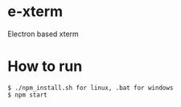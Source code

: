 # e-xterm
Electron based xterm


# How to run

```
$ ./npm_install.sh for linux, .bat for windows
$ npm start
```
